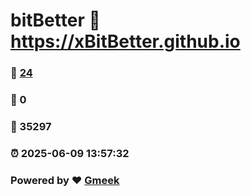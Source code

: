 # bitBetter :link: https://xBitBetter.github.io 
### :page_facing_up: [24](https://xBitBetter.github.io/tag.html) 
### :speech_balloon: 0 
### :hibiscus: 35297 
### :alarm_clock: 2025-06-09 13:57:32 
### Powered by :heart: [Gmeek](https://github.com/Meekdai/Gmeek)
